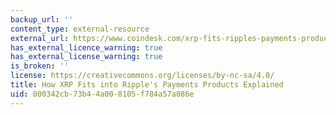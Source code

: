 ```yaml
---
backup_url: ''
content_type: external-resource
external_url: https://www.coindesk.com/xrp-fits-ripples-payments-products-explained
has_external_licence_warning: true
has_external_license_warning: true
is_broken: ''
license: https://creativecommons.org/licenses/by-nc-sa/4.0/
title: How XRP Fits into Ripple's Payments Products Explained
uid: 000342cb-73b4-4a00-8105-f784a57a086e
---
```

